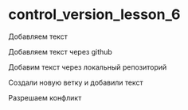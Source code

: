 ﻿# control_version_lesson_6

Добавляем текст

Добавляем текст через github


Добавим текст через локальный репозиторий


Создали новую ветку и добавили текст

Разрешаем конфликт
